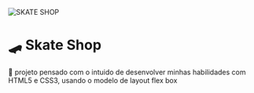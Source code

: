 ![SKATE SHOP](https://user-images.githubusercontent.com/92763302/213933755-62204b7d-2fcb-43a2-a5ff-f53ddbe0ae43.png)
<h1>🛹 Skate Shop</h1>
<p>🚀 projeto pensado com o intuido de desenvolver minhas habilidades com HTML5 e CSS3, usando o modelo de layout flex box</p>

